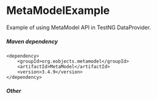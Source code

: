 MetaModelExample
================

Example of using MetaModel API in TestNG DataProvider.

##### Maven dependency
```
<dependency>
    <groupId>org.eobjects.metamodel</groupId>
    <artifactId>MetaModel</artifactId>
    <version>3.4.9</version>
</dependency>
```

##### Other
